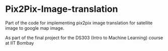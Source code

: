 # Pix2Pix-Image-translation

Part of the code for implementing pix2pix image translation for satellite image to google map image.

As part of the final project for the DS303 (Intro to Machine Learning) course at IIT Bombay
